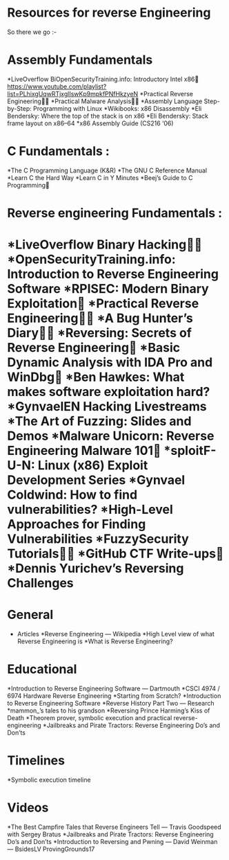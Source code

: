 # Resources for reverse Engineering 

So there we go :-


# Assembly Fundamentals

*LiveOverflow BiOpenSecurityTraining.info: Introductory Intel x86🌟https://www.youtube.com/playlist?list=PLhixgUqwRTjxglIswKp9mpkfPNfHkzyeN
*Practical Reverse Engineering🌟💬
*Practical Malware Analysis🌟💬
*Assembly Language Step-by-Step: Programming with Linux
*Wikibooks: x86 Disassembly
*Eli Bendersky: Where the top of the stack is on x86
*Eli Bendersky: Stack frame layout on x86–64
*x86 Assembly Guide (CS216 ‘06)
# C Fundamentals :
*The C Programming Language (K&R)
*The GNU C Reference Manual
*Learn C the Hard Way
*Learn C in Y Minutes
*Beej’s Guide to C Programming💬

# Reverse engineering Fundamentals :
*LiveOverflow Binary Hacking🌟💬
*OpenSecurityTraining.info: Introduction to Reverse Engineering Software
*RPISEC: Modern Binary Exploitation🌟
*Practical Reverse Engineering🌟💬
*A Bug Hunter’s Diary🌟💬
*Reversing: Secrets of Reverse Engineering💬
*Basic Dynamic Analysis with IDA Pro and WinDbg💬
*Ben Hawkes: What makes software exploitation hard?
*GynvaelEN Hacking Livestreams
*The Art of Fuzzing: Slides and Demos
*Malware Unicorn: Reverse Engineering Malware 101🌟
*sploitF-U-N: Linux (x86) Exploit Development Series
*Gynvael Coldwind: How to find vulnerabilities?
*High-Level Approaches for Finding Vulnerabilities
*FuzzySecurity Tutorials🌟💬
*GitHub CTF Write-ups💬
*Dennis Yurichev’s Reversing Challenges
==============================================================================================
# General

* Articles
*Reverse Engineering — Wikipedia
*High Level view of what Reverse Engineering is
*What is Reverse Engineering?

# Educational
*Introduction to Reverse Engineering Software — Dartmouth
*CSCI 4974 / 6974 Hardware Reverse Engineering
*Starting from Scratch?
*Introduction to Reverse Engineering Software
*Reverse History Part Two — Research
*mammon_’s tales to his grandson
*Reversing Prince Harming’s Kiss of Death
*Theorem prover, symbolic execution and practical reverse-engineering
*Jailbreaks and Pirate Tractors: Reverse Engineering Do’s and Don’ts

# Timelines
*Symbolic execution timeline

# Videos

*The Best Campfire Tales that Reverse Engineers Tell — Travis Goodspeed with Sergey Bratus
*Jailbreaks and Pirate Tractors: Reverse Engineering Do’s and Don’ts
*Introduction to Reversing and Pwning — David Weinman — BsidesLV ProvingGrounds17

